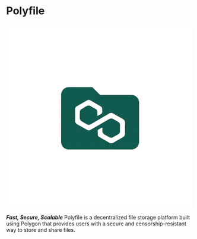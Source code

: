 # Polyfile

![Polyfile Logo](images/logo.png)

___Fast, Secure, Scalable___
Polyfile is a decentralized file storage platform built using Polygon that provides users with a secure and censorship-resistant way to store and share files.


